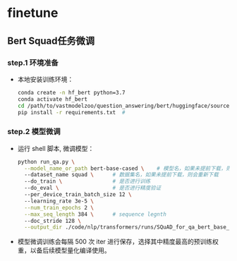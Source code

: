 # **finetune**

## **Bert Squad任务微调**

### **step.1  环境准备**
- 本地安装训练环境：
  ```bash
  conda create -n hf_bert python=3.7
  conda activate hf_bert
  cd /path/to/vastmodelzoo/question_answering/bert/huggingface/source_code/finetune
  pip install -r requirements.txt  #
  ```

### **step.2  模型微调**

- 运行 shell 脚本, 微调模型：

  ```bash
  python run_qa.py \
    --model_name_or_path bert-base-cased \    # 模型名，如果未提前下载，则会重新下载
    --dataset_name squad \      # 数据集名，如果未提前下载，则会重新下载
    --do_train \                # 是否进行训练
    --do_eval \                 # 是否进行精度验证
    --per_device_train_batch_size 12 \ 
    --learning_rate 3e-5 \
    --num_train_epochs 2 \
    --max_seq_length 384 \      # sequence legnth
    --doc_stride 128 \
    --output_dir ./code/nlp/transformers/runs/SQuAD_for_qa_bert_base_uncased_384    # 输出路径
  ```

- 模型微调训练会每隔 500 次 iter 进行保存，选择其中精度最高的预训练权重，以备后续模型量化编译使用。